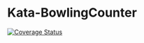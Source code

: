 # Kata-BowlingCounter
[![Coverage Status](https://coveralls.io/repos/github/mattonem/Kata-BowlingCounter/badge.svg?branch=master)](https://coveralls.io/github/mattonem/Kata-BowlingCounter?branch=master)

